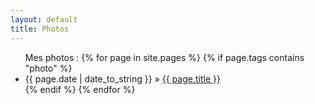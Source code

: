 ```yaml
---
layout: default
title: Photos
---
```


<ul class="posts">
    Mes photos :
    {% for page in site.pages %}
       {% if page.tags contains "photo" %}
           <li><span>{{ page.date | date_to_string }}</span> &raquo; <a          href="{{ page.url }}">{{ page.title }}</a></li>
       {% endif %}
    {% endfor %}
</ul>

